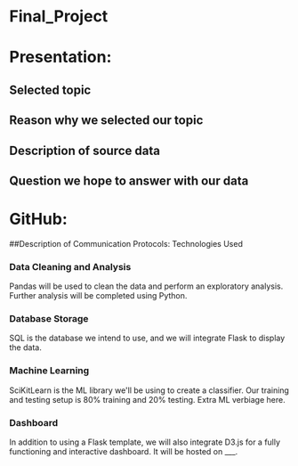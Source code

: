 # Final_Project

# Presentation: 

## Selected topic 
## Reason why we selected our topic
## Description of source data
## Question we hope to answer with our data


# GitHub:
##Description of Communication Protocols: Technologies Used

### Data Cleaning and Analysis
Pandas will be used to clean the data and perform an exploratory analysis. Further analysis will be completed using Python.

### Database Storage
SQL is the database we intend to use, and we will integrate Flask to display the data.

### Machine Learning
SciKitLearn is the ML library we'll be using to create a classifier. Our training and testing setup is 80% training and 20% testing. Extra ML verbiage here.

### Dashboard
In addition to using a Flask template, we will also integrate D3.js for a fully functioning and interactive dashboard. It will be hosted on ___.
